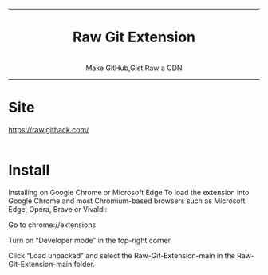 <hr>
<div align="center">
	<h1>Raw Git Extension</h1>
	<br>
	Make GitHub,Gist Raw a CDN
	<hr>
</div>

# Site
https://raw.githack.com/
<br><br>
# Install
Installing on Google Chrome or Microsoft Edge
To load the extension into Google Chrome and most Chromium-based browsers such as Microsoft Edge, Opera, Brave or Vivaldi:

Go to chrome://extensions

Turn on “Developer mode” in the top-right corner

Click “Load unpacked” and select the Raw-Git-Extension-main in the Raw-Git-Extension-main folder.
